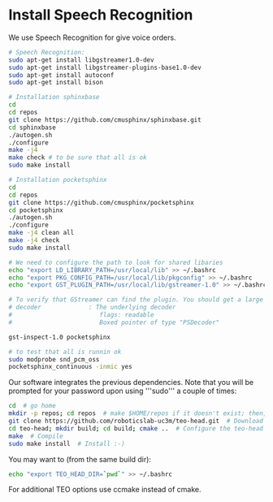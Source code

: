 # Install Speech Recognition

We use Speech Recognition for give voice orders.

```bash
# Speech Recognition: 
sudo apt-get install libgstreamer1.0-dev
sudo apt-get install libgstreamer-plugins-base1.0-dev
sudo apt-get install autoconf
sudo apt-get install bison

# Installation sphinxbase
cd
cd repos
git clone https://github.com/cmusphinx/sphinxbase.git
cd sphinxbase
./autogen.sh
./configure
make -j4
make check # to be sure that all is ok
sudo make install

# Installation pocketsphinx
cd
cd repos
git clone https://github.com/cmusphinx/pocketsphinx
cd pocketsphinx
./autogen.sh
./configure
make -j4 clean all
make -j4 check
sudo make install

# We need to configure the path to look for shared libaries
echo "export LD_LIBRARY_PATH=/usr/local/lib" >> ~/.bashrc
echo "export PKG_CONFIG_PATH=/usr/local/lib/pkgconfig" >> ~/.bashrc
echo "export GST_PLUGIN_PATH=/usr/local/lib/gstreamer-1.0" >> ~/.bashrc

# To verify that GStreamer can find the plugin. You should get a large amount of output, ending with something like this:
# decoder             : The underlying decoder
#                        flags: readable
#                        Boxed pointer of type "PSDecoder"

gst-inspect-1.0 pocketsphinx

# to test that all is runnin ok
sudo modprobe snd_pcm_oss
pocketsphinx_continuous -inmic yes
```

Our software integrates the previous dependencies. Note that you will be prompted for your password upon using '''sudo''' a couple of times:

```bash
cd  # go home
mkdir -p repos; cd repos  # make $HOME/repos if it doesn't exist; then, enter it
git clone https://github.com/roboticslab-uc3m/teo-head.git  # Download teo-head software from the repository
cd teo-head; mkdir build; cd build; cmake ..  # Configure the teo-head software
make  # Compile
sudo make install  # Install :-)
```

You may want to (from the same build dir):
```bash
echo "export TEO_HEAD_DIR=`pwd`" >> ~/.bashrc
```

For additional TEO options use ccmake instead of cmake.
